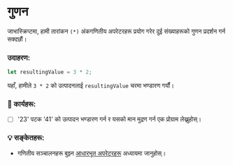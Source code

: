 # गुणन

जाभास्क्रिप्टमा, हामी तारांकन `(*)` अंकगणितीय अपरेटरहरू प्रयोग गरेर दुई संख्याहरूको गुणन प्रदर्शन गर्न सक्दछौं।

### उदाहरण:

```javascript
let resultingValue = 3 * 2;
```

यहाँ, हामीले `3 * 2` को उत्पादनलाई `resultingValue` चरमा भण्डारण गर्यौं।

### 📝 कार्यहरू:

- [ ] '23' पटक '41' को उत्पादन भण्डारण गर्न र यसको मान मुद्रण गर्न एक प्रोग्राम लेख्नुहोस्।

### 💡 सङ्केतहरू:

- गणितीय सञ्चालनहरू बुझ्न [आधारभूत अपरेटरहरू](../numbers/operators.md) अध्यायमा जानुहोस्।
